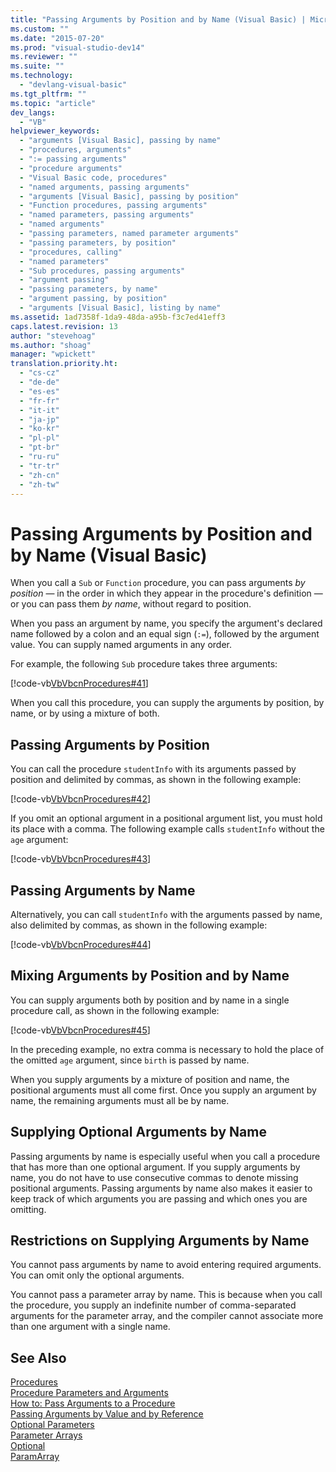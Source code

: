 ```yaml
---
title: "Passing Arguments by Position and by Name (Visual Basic) | Microsoft Docs"
ms.custom: ""
ms.date: "2015-07-20"
ms.prod: "visual-studio-dev14"
ms.reviewer: ""
ms.suite: ""
ms.technology: 
  - "devlang-visual-basic"
ms.tgt_pltfrm: ""
ms.topic: "article"
dev_langs: 
  - "VB"
helpviewer_keywords: 
  - "arguments [Visual Basic], passing by name"
  - "procedures, arguments"
  - ":= passing arguments"
  - "procedure arguments"
  - "Visual Basic code, procedures"
  - "named arguments, passing arguments"
  - "arguments [Visual Basic], passing by position"
  - "Function procedures, passing arguments"
  - "named parameters, passing arguments"
  - "named arguments"
  - "passing parameters, named parameter arguments"
  - "passing parameters, by position"
  - "procedures, calling"
  - "named parameters"
  - "Sub procedures, passing arguments"
  - "argument passing"
  - "passing parameters, by name"
  - "argument passing, by position"
  - "arguments [Visual Basic], listing by name"
ms.assetid: 1ad7358f-1da9-48da-a95b-f3c7ed41eff3
caps.latest.revision: 13
author: "stevehoag"
ms.author: "shoag"
manager: "wpickett"
translation.priority.ht: 
  - "cs-cz"
  - "de-de"
  - "es-es"
  - "fr-fr"
  - "it-it"
  - "ja-jp"
  - "ko-kr"
  - "pl-pl"
  - "pt-br"
  - "ru-ru"
  - "tr-tr"
  - "zh-cn"
  - "zh-tw"
---
```

# Passing Arguments by Position and by Name (Visual Basic)
When you call a `Sub` or `Function` procedure, you can pass arguments *by position* — in the order in which they appear in the procedure's definition — or you can pass them *by name*, without regard to position.  
  
 When you pass an argument by name, you specify the argument's declared name followed by a colon and an equal sign (`:=`), followed by the argument value. You can supply named arguments in any order.  
  
 For example, the following `Sub` procedure takes three arguments:  
  
 [!code-vb[VbVbcnProcedures#41](../../../visual-basic/language-reference/procedures/codesnippet/VisualBasic/passing-arguments-by-position-and-by-name_1.vb)]  
  
 When you call this procedure, you can supply the arguments by position, by name, or by using a mixture of both.  
  
## Passing Arguments by Position  
 You can call the procedure `studentInfo` with its arguments passed by position and delimited by commas, as shown in the following example:  
  
 [!code-vb[VbVbcnProcedures#42](../../../visual-basic/language-reference/procedures/codesnippet/VisualBasic/passing-arguments-by-position-and-by-name_2.vb)]  
  
 If you omit an optional argument in a positional argument list, you must hold its place with a comma. The following example calls `studentInfo` without the `age` argument:  
  
 [!code-vb[VbVbcnProcedures#43](../../../visual-basic/language-reference/procedures/codesnippet/VisualBasic/passing-arguments-by-position-and-by-name_3.vb)]  
  
## Passing Arguments by Name  
 Alternatively, you can call `studentInfo` with the arguments passed by name, also delimited by commas, as shown in the following example:  
  
 [!code-vb[VbVbcnProcedures#44](../../../visual-basic/language-reference/procedures/codesnippet/VisualBasic/passing-arguments-by-position-and-by-name_4.vb)]  
  
## Mixing Arguments by Position and by Name  
 You can supply arguments both by position and by name in a single procedure call, as shown in the following example:  
  
 [!code-vb[VbVbcnProcedures#45](../../../visual-basic/language-reference/procedures/codesnippet/VisualBasic/passing-arguments-by-position-and-by-name_5.vb)]  
  
 In the preceding example, no extra comma is necessary to hold the place of the omitted `age` argument, since `birth` is passed by name.  
  
 When you supply arguments by a mixture of position and name, the positional arguments must all come first. Once you supply an argument by name, the remaining arguments must all be by name.  
  
## Supplying Optional Arguments by Name  
 Passing arguments by name is especially useful when you call a procedure that has more than one optional argument. If you supply arguments by name, you do not have to use consecutive commas to denote missing positional arguments. Passing arguments by name also makes it easier to keep track of which arguments you are passing and which ones you are omitting.  
  
## Restrictions on Supplying Arguments by Name  
 You cannot pass arguments by name to avoid entering required arguments. You can omit only the optional arguments.  
  
 You cannot pass a parameter array by name. This is because when you call the procedure, you supply an indefinite number of comma-separated arguments for the parameter array, and the compiler cannot associate more than one argument with a single name.  
  
## See Also  
 [Procedures](../../../visual-basic/language-reference/procedures/index.md)   
 [Procedure Parameters and Arguments](../../../visual-basic/language-reference/procedures/procedure-parameters-and-arguments.md)   
 [How to: Pass Arguments to a Procedure](../../../visual-basic/language-reference/procedures/how-to-pass-arguments-to-a-procedure.md)   
 [Passing Arguments by Value and by Reference](../../../visual-basic/language-reference/procedures/passing-arguments-by-value-and-by-reference.md)   
 [Optional Parameters](../../../visual-basic/language-reference/procedures/optional-parameters.md)   
 [Parameter Arrays](../../../visual-basic/language-reference/procedures/parameter-arrays.md)   
 [Optional](../../../visual-basic/language-reference/modifiers/optional.md)   
 [ParamArray](../../../visual-basic/language-reference/modifiers/paramarray.md)